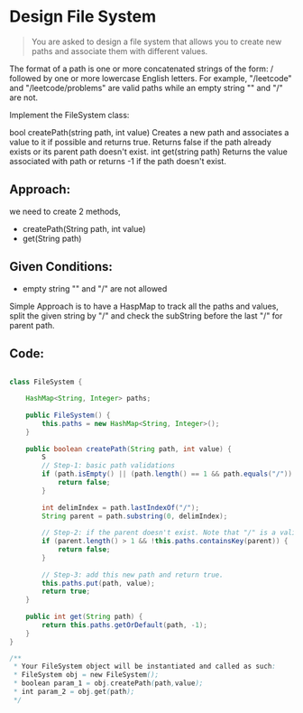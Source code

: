 # Design File System

> You are asked to design a file system that allows you to create new paths and associate them with different values.

The format of a path is one or more concatenated strings of the form: / followed by one or more lowercase English letters. For example, "/leetcode" and "/leetcode/problems" are valid paths while an empty string "" and "/" are not.

Implement the FileSystem class:

bool createPath(string path, int value) Creates a new path and associates a value to it if possible and returns true. Returns false if the path already exists or its parent path doesn't exist.
int get(string path) Returns the value associated with path or returns -1 if the path doesn't exist.


## Approach:
we need to create 2 methods,
- createPath(String path, int value)
- get(String path)

## Given Conditions: 
- empty string "" and "/" are not allowed

Simple Approach is to have a HaspMap to track all the paths and values,
split the given string by "/" and check the subString before the last "/" for parent path. 

## Code:
```java

class FileSystem {

    HashMap<String, Integer> paths;
    
    public FileSystem() {
        this.paths = new HashMap<String, Integer>();
    }
    
    public boolean createPath(String path, int value) {
        S
        // Step-1: basic path validations
        if (path.isEmpty() || (path.length() == 1 && path.equals("/")) || this.paths.containsKey(path)) {
            return false;
        }
        
        int delimIndex = path.lastIndexOf("/");
        String parent = path.substring(0, delimIndex);
        
        // Step-2: if the parent doesn't exist. Note that "/" is a valid parent.
        if (parent.length() > 1 && !this.paths.containsKey(parent)) {
            return false;
        }
        
        // Step-3: add this new path and return true.
        this.paths.put(path, value);
        return true;
    }
    
    public int get(String path) {
        return this.paths.getOrDefault(path, -1);
    }
}

/**
 * Your FileSystem object will be instantiated and called as such:
 * FileSystem obj = new FileSystem();
 * boolean param_1 = obj.createPath(path,value);
 * int param_2 = obj.get(path);
 */
```
